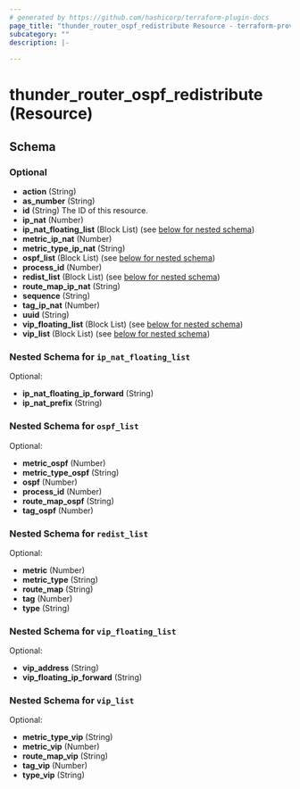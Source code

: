 ```yaml
---
# generated by https://github.com/hashicorp/terraform-plugin-docs
page_title: "thunder_router_ospf_redistribute Resource - terraform-provider-thunder"
subcategory: ""
description: |-
  
---
```


# thunder_router_ospf_redistribute (Resource)





<!-- schema generated by tfplugindocs -->
## Schema

### Optional

- **action** (String)
- **as_number** (String)
- **id** (String) The ID of this resource.
- **ip_nat** (Number)
- **ip_nat_floating_list** (Block List) (see [below for nested schema](#nestedblock--ip_nat_floating_list))
- **metric_ip_nat** (Number)
- **metric_type_ip_nat** (String)
- **ospf_list** (Block List) (see [below for nested schema](#nestedblock--ospf_list))
- **process_id** (Number)
- **redist_list** (Block List) (see [below for nested schema](#nestedblock--redist_list))
- **route_map_ip_nat** (String)
- **sequence** (String)
- **tag_ip_nat** (Number)
- **uuid** (String)
- **vip_floating_list** (Block List) (see [below for nested schema](#nestedblock--vip_floating_list))
- **vip_list** (Block List) (see [below for nested schema](#nestedblock--vip_list))

<a id="nestedblock--ip_nat_floating_list"></a>
### Nested Schema for `ip_nat_floating_list`

Optional:

- **ip_nat_floating_ip_forward** (String)
- **ip_nat_prefix** (String)


<a id="nestedblock--ospf_list"></a>
### Nested Schema for `ospf_list`

Optional:

- **metric_ospf** (Number)
- **metric_type_ospf** (String)
- **ospf** (Number)
- **process_id** (Number)
- **route_map_ospf** (String)
- **tag_ospf** (Number)


<a id="nestedblock--redist_list"></a>
### Nested Schema for `redist_list`

Optional:

- **metric** (Number)
- **metric_type** (String)
- **route_map** (String)
- **tag** (Number)
- **type** (String)


<a id="nestedblock--vip_floating_list"></a>
### Nested Schema for `vip_floating_list`

Optional:

- **vip_address** (String)
- **vip_floating_ip_forward** (String)


<a id="nestedblock--vip_list"></a>
### Nested Schema for `vip_list`

Optional:

- **metric_type_vip** (String)
- **metric_vip** (Number)
- **route_map_vip** (String)
- **tag_vip** (Number)
- **type_vip** (String)


